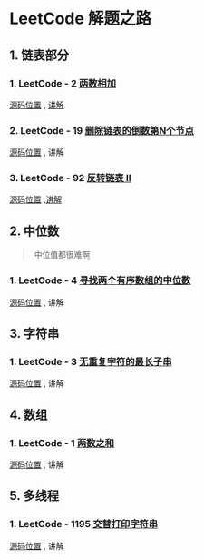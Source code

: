 # LeetCode 解题之路

## 1. 链表部分

### 1. LeetCode - 2 [两数相加](https://leetcode-cn.com/problems/add-two-numbers/)

 [源码位置](./Leet-Code/src/main/java/com/num2) , [讲解](./Leet-Code/src/main/java/com/num2.README.md)

### 2. LeetCode - 19 [删除链表的倒数第N个节点](https://leetcode-cn.com/problems/remove-nth-node-from-end-of-list/)

 [源码位置](./Leet-Code/src/main/java/com/num19) , 讲解 

### 3. LeetCode -  92 [反转链表 II](https://leetcode-cn.com/problems/reverse-linked-list-ii/)

 [源码位置](./Leet-Code/src/main/java/com/num92) ,[讲解](./Leet-Code/src/main/java/com/num2.README.md)



## 2. 中位数

> ​	中位值都很难啊

### 1. LeetCode - 4 [寻找两个有序数组的中位数](https://leetcode-cn.com/problems/median-of-two-sorted-arrays/)

 [源码位置](./Leet-Code/src/main/java/com/num4) , 讲解 



## 3. 字符串

### 1. LeetCode - 3  [无重复字符的最长子串](https://leetcode-cn.com/problems/longest-substring-without-repeating-characters/)

 [源码位置](./Leet-Code/src/main/java/com/num3) , 讲解 



## 4. 数组

### 1. LeetCode - 1 [两数之和](https://leetcode-cn.com/problems/two-sum/)

 [源码位置](./Leet-Code/src/main/java/com/num1) , 讲解 



## 5. 多线程

### 1. LeetCode - 1195 [交替打印字符串](https://leetcode-cn.com/problems/fizz-buzz-multithreaded/)

 [源码位置](./Leet-Code/src/main/java/com/num1195) , 讲解 


